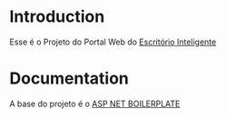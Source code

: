 # Introduction

Esse é o Projeto do Portal Web do [Escritório Inteligente](https://portal.escritoriointeligente.com)
 
# Documentation

A base do projeto é o [ASP NET BOILERPLATE](https://aspnetboilerplate.com/Pages/Documents/Zero/Startup-Template-Core)

